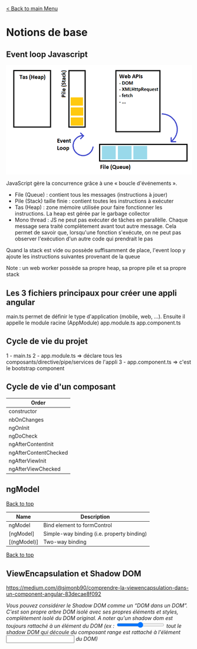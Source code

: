 [< Back to main Menu](https://github.com/gsoulie/angular-resources/blob/master/ng-sheet.md)    

# Notions de base   

## Event loop Javascript

<img src="https://github.com/gsoulie/angular-resources/blob/master/js.png" align="center" width="800">

JavaScript gère la concurrence grâce à une « boucle d'événements ».

- File (Queue) : contient tous les messages (instructions à jouer)     
- Pile (Stack) taille finie : contient toutes les instructions à exécuter     
- Tas (Heap) : zone mémoire utilisée pour faire fonctionner les instructions. La heap est gérée par le garbage collector      
- Mono thread : JS ne peut pas exécuter de tâches en parallèlle. Chaque message sera traité complètement avant tout autre message. Cela permet de savoir que, lorsqu'une fonction s'exécute, on ne peut pas observer l'exécution d'un autre code qui prendrait le pas      

Quand la stack est vide ou possède suffisamment de place, l'event loop y ajoute les instructions suivantes provenant de la queue

Note : un web worker possède sa propre heap, sa propre pile et sa propre stack

## Les 3 fichiers principaux pour créer une appli angular

main.ts permet de définir le type d'application (mobile, web, ...). Ensuite il appelle le module racine (AppModule)
app.module.ts
app.component.ts

## Cycle de vie du projet

1 - main.ts
2 - app.module.ts => déclare tous les composants/directive/pipe/services de l'appli
3 - app.component.ts => c'est le bootstrap component

## Cycle de vie d'un composant

| Order   |
|----------|
|constructor|
|nbOnChanges|
|ngOnInit|
|ngDoCheck|
|ngAfterContentInit|
|ngAfterContentChecked|
|ngAfterViewInit|
|ngAfterViewChecked|

## ngModel
[Back to top](#notions-de-base)   

| Name | Description |
| --- | --- |
| ngModel | Bind element to formControl | 
| [ngModel] | Simple-way binding (i.e. property binding) | 
| [(ngModel)] | Two-way binding | 

[Back to top](#notions-de-base)

## ViewEncapsulation et Shadow DOM

https://medium.com/@simonb90/comprendre-la-viewencapsulation-dans-un-component-angular-83decae8f092      

*Vous pouvez considérer le Shadow DOM comme un “DOM dans un DOM”. C'est son propre arbre DOM isolé avec ses propres éléments et styles, complètement isolé du DOM original. A noter qu'un shadow dom est toujours rattaché à un élément du DOM (ex : <input type="range"> tout le shadow DOM qui découle du composant range est rattaché à l'élément <input> du DOM)*
